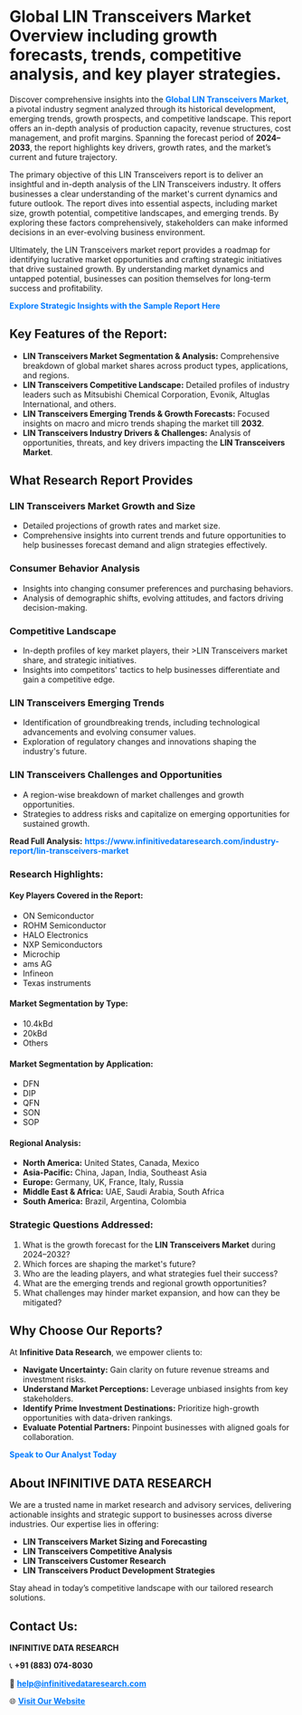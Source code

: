<h1>Global LIN Transceivers Market Overview including growth forecasts, trends, competitive analysis, and key player strategies.</h1>
<p>
Discover comprehensive insights into the 
<a href="https://www.infinitivedataresearch.com/industry-report/lin-transceivers-market" rel="dofollow" style="color: #007BFF; text-decoration: none;"><strong>Global LIN Transceivers Market</strong></a>, a pivotal industry segment analyzed through its historical development, emerging trends, growth prospects, and competitive landscape. This report offers an in-depth analysis of production capacity, revenue structures, cost management, and profit margins. Spanning the forecast period of <strong>2024–2033</strong>, the report highlights key drivers, growth rates, and the market’s current and future trajectory.
</p>
<p>
The primary objective of this LIN Transceivers report is to deliver an insightful and in-depth analysis of the LIN Transceivers industry. It offers businesses a clear understanding of the market's current dynamics and future outlook. The report dives into essential aspects, including market size, growth potential, competitive landscapes, and emerging trends. By exploring these factors comprehensively, stakeholders can make informed decisions in an ever-evolving business environment.
</p>
<p>
Ultimately, the LIN Transceivers market report provides a roadmap for identifying lucrative market opportunities and crafting strategic initiatives that drive sustained growth. By understanding market dynamics and untapped potential, businesses can position themselves for long-term success and profitability.
</p>
<p>
<a href="https://www.infinitivedataresearch.com/request-sample/reportId=106351" style="color: #007BFF; text-decoration: none;"><strong>Explore Strategic Insights with the Sample Report Here</strong></a>
</p>

<h2>Key Features of the Report:</h2>
<ul>
<li><strong>LIN Transceivers Market Segmentation & Analysis:</strong> Comprehensive breakdown of global market shares across product types, applications, and regions.</li>
<li><strong>LIN Transceivers Competitive Landscape:</strong> Detailed profiles of industry leaders such as Mitsubishi Chemical Corporation, Evonik, Altuglas International, and others.</li>
<li><strong>LIN Transceivers Emerging Trends & Growth Forecasts:</strong> Focused insights on macro and micro trends shaping the market till <strong>2032</strong>.</li>
<li><strong>LIN Transceivers Industry Drivers & Challenges:</strong> Analysis of opportunities, threats, and key drivers impacting the <strong>LIN Transceivers Market</strong>.</li>
</ul>

<h2>What Research Report Provides</h2>
<h3>LIN Transceivers Market Growth and Size</h3>
<ul>
<li>Detailed projections of growth rates and market size.</li>
<li>Comprehensive insights into current trends and future opportunities to help businesses forecast demand and align strategies effectively.</li>
</ul>

<h3>Consumer Behavior Analysis</h3>
<ul>
<li>Insights into changing consumer preferences and purchasing behaviors.</li>
<li>Analysis of demographic shifts, evolving attitudes, and factors driving decision-making.</li>
</ul>

<h3>Competitive Landscape</h3>
<ul>
<li>In-depth profiles of key market players, their >LIN Transceivers market share, and strategic initiatives.</li>
<li>Insights into competitors' tactics to help businesses differentiate and gain a competitive edge.</li>
</ul>

<h3>LIN Transceivers Emerging Trends</h3>
<ul>
<li>Identification of groundbreaking trends, including technological advancements and evolving consumer values.</li>
<li>Exploration of regulatory changes and innovations shaping the industry's future.</li>
</ul>

<h3>LIN Transceivers Challenges and Opportunities</h3>
<ul>
<li>A region-wise breakdown of market challenges and growth opportunities.</li>
<li>Strategies to address risks and capitalize on emerging opportunities for sustained growth.</li>
</ul>
<p><strong>Read Full Analysis:</strong> <a href="https://www.infinitivedataresearch.com/industry-report/lin-transceivers-market" rel="dofollow" style="color: #007BFF; text-decoration: none;"><strong>https://www.infinitivedataresearch.com/industry-report/lin-transceivers-market</strong></a></p>
<h3>Research Highlights:</h3>
<h4>Key Players Covered in the Report:</h4>
<ul><li>ON Semiconductor</li><li>ROHM Semiconductor</li><li>HALO Electronics</li><li>NXP Semiconductors</li><li>Microchip</li><li>ams AG</li><li>Infineon</li><li>Texas instruments</li></ul>
<h4>Market Segmentation by Type:</h4>
<ul><li>10.4kBd</li><li>20kBd</li><li>Others</li></ul>
<h4>Market Segmentation by Application:</h4>
<ul><li>DFN</li><li>DIP</li><li>QFN</li><li>SON</li><li>SOP</li></ul>

<h4>Regional Analysis:</h4>
<ul>
<li><strong>North America:</strong> United States, Canada, Mexico</li>
<li><strong>Asia-Pacific:</strong> China, Japan, India, Southeast Asia</li>
<li><strong>Europe:</strong> Germany, UK, France, Italy, Russia</li>
<li><strong>Middle East & Africa:</strong> UAE, Saudi Arabia, South Africa</li>
<li><strong>South America:</strong> Brazil, Argentina, Colombia</li>
</ul>

<h3>Strategic Questions Addressed:</h3>
<ol>
<li>What is the growth forecast for the <strong>LIN Transceivers Market</strong> during 2024–2032?</li>
<li>Which forces are shaping the market's future?</li>
<li>Who are the leading players, and what strategies fuel their success?</li>
<li>What are the emerging trends and regional growth opportunities?</li>
<li>What challenges may hinder market expansion, and how can they be mitigated?</li>
</ol>

<h2>Why Choose Our Reports?</h2>
<p>At <strong>Infinitive Data Research</strong>, we empower clients to:</p>
<ul>
<li><strong>Navigate Uncertainty:</strong> Gain clarity on future revenue streams and investment risks.</li>
<li><strong>Understand Market Perceptions:</strong> Leverage unbiased insights from key stakeholders.</li>
<li><strong>Identify Prime Investment Destinations:</strong> Prioritize high-growth opportunities with data-driven rankings.</li>
<li><strong>Evaluate Potential Partners:</strong> Pinpoint businesses with aligned goals for collaboration.</li>
</ul>
<p><a href="https://www.infinitivedataresearch.com/industry-report/lin-transceivers-market" rel="dofollow" style="color: #007BFF; text-decoration: none;"><strong>Speak to Our Analyst Today</strong></a></p>

<h2>About INFINITIVE DATA RESEARCH</h2>
<p>We are a trusted name in market research and advisory services, delivering actionable insights and strategic support to businesses across diverse industries. Our expertise lies in offering:</p>
<ul>
<li><strong>LIN Transceivers Market Sizing and Forecasting</strong></li>
<li><strong>LIN Transceivers Competitive Analysis</strong></li>
<li><strong>LIN Transceivers Customer Research</strong></li>
<li><strong>LIN Transceivers Product Development Strategies</strong></li>
</ul>
<p>Stay ahead in today’s competitive landscape with our tailored research solutions.</p>

<h2>Contact Us:</h2>
<p><strong>INFINITIVE DATA RESEARCH</strong></p>
<p>📞 <strong>+91 (883) 074-8030</strong></p>
<p>📧 <strong><a href="mailto:help@infinitivedataresearch.com" style="color: #007BFF;">help@infinitivedataresearch.com</a></strong></p>
<p>🌐 <strong><a href="https://www.infinitivedataresearch.com" rel="dofollow" style="color: #007BFF;">Visit Our Website</a></strong></p>